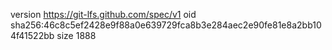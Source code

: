 version https://git-lfs.github.com/spec/v1
oid sha256:46c8c5ef2428e9f88a0e639729fca8b3e284aec2e90fe81e8a2bb104f41522bb
size 1888
